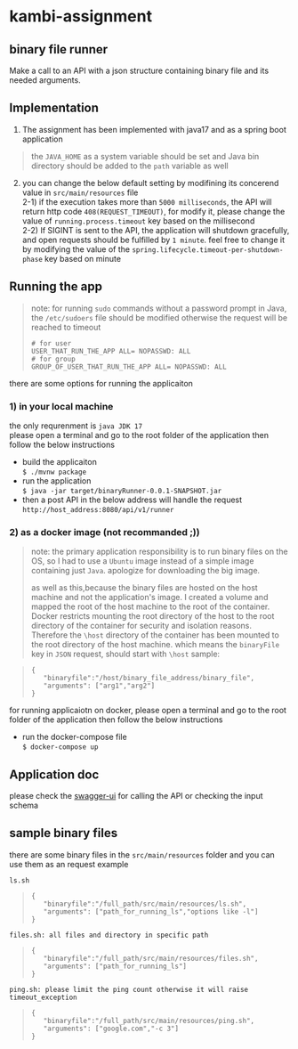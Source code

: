 # kambi-assignment
## binary file runner

Make a call to an API with a json structure containing binary file and its needed arguments. 

## Implementation
1. The assignment has been implemented with java17 and as a spring boot application  
> the `JAVA_HOME` as a system variable should be set and Java bin directory should be added to the `path` variable as well
2. you can change the below default setting by modifining its concerend value in `src/main/resources` file  
2-1) if the execution takes more than `5000 milliseconds`, the API will return http code `408(REQUEST_TIMEOUT)`, for modify it, please change the value of `running.process.timeout` key based on the millisecond  
2-2) If SIGINT is sent to the API, the application will shutdown gracefully, and open requests should be fulfilled by `1 minute`. feel free to change it by modifying the value of the `spring.lifecycle.timeout-per-shutdown-phase` key based on minute 

## Running the app
>note:
>  for running `sudo` commands without a password prompt in Java, the `/etc/sudoers` file should be modified otherwise the request will be reached to timeout
> ```shell
> # for user
> USER_THAT_RUN_THE_APP ALL= NOPASSWD: ALL
> # for group
> GROUP_OF_USER_THAT_RUN_THE_APP ALL= NOPASSWD: ALL
> ```  

there are some options for running the applicaiton  

### 1) in your local machine
the only requrenment is `java JDK 17`  
please open a terminal and go to the root folder of the application then follow the below instructions  
* build the applicaiton  
  ```$ ./mvnw package```
* run the application  
  ```$ java -jar target/binaryRunner-0.0.1-SNAPSHOT.jar```  
* then a post API in the below address will handle the request  
```http://host_address:8080/api/v1/runner```  
### 2) as a docker image (not recommanded ;))
> note:
> the primary application responsibility is to run binary files on the OS, so I had to use a `Ubuntu` image instead of a simple image containing just `Java`. apologize for downloading the big image.
>
>
> as well as this,because the binary files are hosted on the host machine and not the application's image. I created a volume and mapped the root of the host machine to the root of the container.  
>Docker restricts mounting the root directory of the host to the root directory of the container for security and isolation reasons. Therefore the `\host` directory of the container has been mounted to the root directory of the host machine. which means the `binaryFile` key in `JSON` request, should start with `\host`
>sample:  

> ```shell
> {
>    "binaryfile":"/host/binary_file_address/binary_file",
>    "arguments": ["arg1","arg2"]
> }
> ```

for running applicaiotn on docker, please open a terminal and go to the root folder of the application then follow the below instructions    
* run the docker-compose file  
  ```$ docker-compose up```

## Application doc
please check the [swagger-ui](http://localhost:8080/swagger-ui/index.html) for calling the API or checking the input schema

## sample binary files
there are some binary files in the `src/main/resources` folder and you can use them as an request example
 
```ls.sh ```
> ```shell
> {
>    "binaryfile":"/full_path/src/main/resources/ls.sh",
>    "arguments": ["path_for_running_ls","options like -l"]
> }
> ```

```files.sh: all files and directory in specific path ```
> ```shell
> {
>    "binaryfile":"/full_path/src/main/resources/files.sh",
>    "arguments": ["path_for_running_ls"]
> }
> ```

```ping.sh: please limit the ping count otherwise it will raise timeout_exception ```
> ```shell
> {
>    "binaryfile":"/full_path/src/main/resources/ping.sh",
>    "arguments": ["google.com","-c 3"]
> }
> ```

